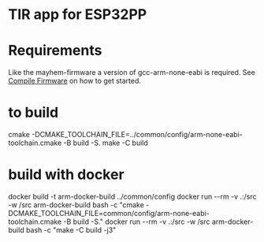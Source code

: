 # TIR app for ESP32PP

# Requirements
Like the mayhem-firmware a version of gcc-arm-none-eabi is required. See [Compile Firmware](https://github.com/portapack-mayhem/mayhem-firmware/wiki/Compile-firmware) on how to get started.

# to build

cmake -DCMAKE_TOOLCHAIN_FILE=../common/config/arm-none-eabi-toolchain.cmake -B build -S.
make -C build


# build with docker
docker build -t arm-docker-build ../common/config
docker run --rm -v .:/src -w /src arm-docker-build bash -c "cmake -DCMAKE_TOOLCHAIN_FILE=common/config/arm-none-eabi-toolchain.cmake -B build -S."
docker run --rm -v .:/src -w /src arm-docker-build bash -c "make -C build -j3"
